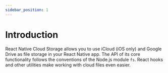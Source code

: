 ```yaml
---
sidebar_position: 1
---
```


# Introduction

React Native Cloud Storage allows you to use iCloud (iOS only) and Google Drive as file storage in your React Native app. The API of its core functionality follows the conventions of the Node.js module `fs`. React hooks and other utilities make working with cloud files even easier.

